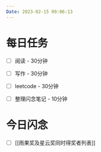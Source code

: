 ```yaml
---
Date: 2023-02-15 09:06:13
---
```


# 每日任务
- [ ] 阅读 - 30分钟
- [ ] 写作 - 30分钟
- [ ] leetcode - 30分钟
- [ ] 整理闪念笔记 - 10分钟


# 今日闪念
- [ ] [[雨果奖及星云奖同时得奖者列表]]



